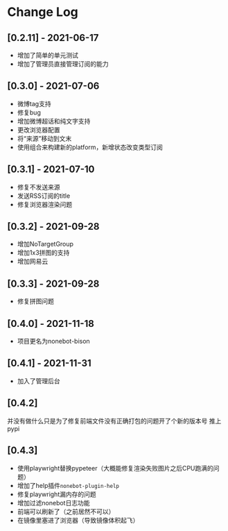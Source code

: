 # Change Log

## [0.2.11] - 2021-06-17
- 增加了简单的单元测试
- 增加了管理员直接管理订阅的能力

## [0.3.0] - 2021-07-06
- 微博tag支持
- 修复bug
- 增加微博超话和纯文字支持
- 更改浏览器配置
- 将“来源”移动到文末
- 使用组合来构建新的platform，新增状态改变类型订阅

## [0.3.1] - 2021-07-10
- 修复不发送来源
- 发送RSS订阅的title
- 修复浏览器渲染问题

## [0.3.2] - 2021-09-28
- 增加NoTargetGroup
- 增加1x3拼图的支持
- 增加网易云

## [0.3.3] - 2021-09-28
- 修复拼图问题

## [0.4.0] - 2021-11-18
- 项目更名为nonebot-bison

## [0.4.1] - 2021-11-31
- 加入了管理后台

## [0.4.2]
并没有做什么只是为了修复前端文件没有正确打包的问题开了个新的版本号
推上pypi

## [0.4.3]
- 使用playwright替换pypeteer（大概能修复渲染失败图片之后CPU跑满的问题）
- 增加了help插件`nonebot-plugin-help`
- 修复playwright漏内存的问题
- 增加过滤nonebot日志功能
- 前端可以刷新了（之前居然不可以）
- 在镜像里塞进了浏览器（导致镜像体积起飞）

